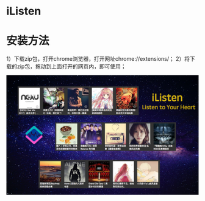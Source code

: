 # iListen
# 安装方法
1）下载zip包，打开chrome浏览器，打开网址chrome://extensions/；
2）将下载的zip包，拖动到上面打开的网页内，即可使用；

![](https://raw.githubusercontent.com/polarisary/wblog/master/iListen.png)
